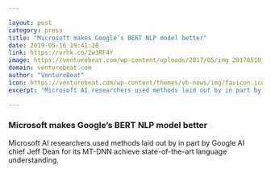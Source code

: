 ```yaml
---

layout: post
category: press
title: "Microsoft makes Google’s BERT NLP model better"
date: 2019-05-16 19:41:28
link: https://vrhk.co/2w3RF4Y
image: https://venturebeat.com/wp-content/uploads/2017/05/img_20170510_102238.jpg?w=1200&strip=all
domain: venturebeat.com
author: "VentureBeat"
icon: https://venturebeat.com/wp-content/themes/vb-news/img/favicon.ico
excerpt: "Microsoft AI researchers used methods laid out by in part by Google AI chief Jeff Dean for its MT-DNN achieve state-of-the-art language understanding."

---
```


### Microsoft makes Google’s BERT NLP model better

Microsoft AI researchers used methods laid out by in part by Google AI chief Jeff Dean for its MT-DNN achieve state-of-the-art language understanding.